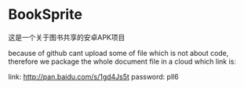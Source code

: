 # BookSprite
这是一个关于图书共享的安卓APK项目

because of github cant upload some of file which is not about code,
therefore we package the whole document file in a cloud which link is:


link: http://pan.baidu.com/s/1gd4Js5t
password: pll6
